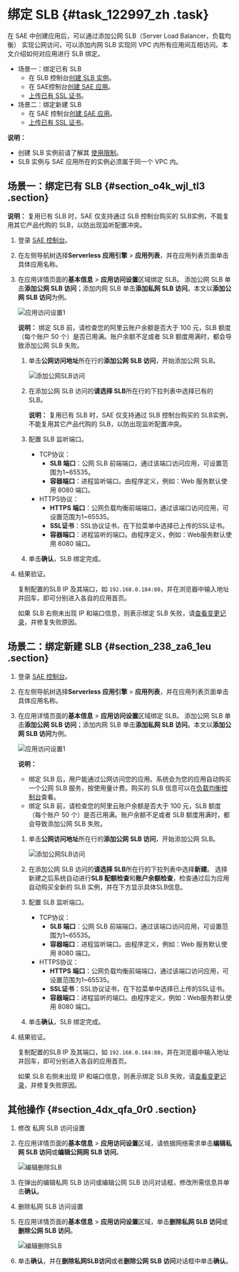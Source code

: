 # 绑定 SLB {#task_122997_zh .task}

在 SAE 中创建应用后，可以通过添加公网 SLB（Server Load Balancer，负载均衡） 实现公网访问，可以添加内网 SLB 实现同 VPC 内所有应用间互相访问。本文介绍如何对应用进行 SLB 绑定。

-   场景一：绑定已有 SLB
    -   在 SLB 控制台[创建 SLB 实例](https://help.aliyun.com/document_detail/86454.html)。
    -   在 SAE控制台[创建 SAE 应用](https://help.aliyun.com/document_detail/94541.html)。
    -   [上传已有 SSL 证书](https://help.aliyun.com/document_detail/90792.html)。
-   场景二：绑定新建 SLB
    -   在 SAE 控制台[创建 SAE 应用](https://help.aliyun.com/document_detail/94541.html)。
    -   [上传已有 SSL 证书](https://help.aliyun.com/document_detail/90792.html)。

**说明：** 

-   创建 SLB 实例前请了解其 [使用限制](https://help.aliyun.com/document_detail/32459.html)。
-   SLB 实例与 SAE 应用所在的实例必须属于同一个 VPC 内。

## 场景一：绑定已有 SLB {#section_o4k_wjl_tl3 .section}

**说明：** 复用已有 SLB 时，SAE 仅支持通过 SLB 控制台购买的 SLB实例，不能复用其它产品代购的 SLB，以防出现监听配置冲突。

1.  登录 [SAE 控制台](https://sae.console.aliyun.com)。
2.  在左侧导航树选择**Serverless 应用引擎** \> **应用列表**，并在应用列表页面单击具体应用名称。
3.  在应用详情页面的**基本信息** \> **应用访问设置**区域绑定 SLB。 添加公网 SLB 单击**添加公网 SLB 访问**；添加内网 SLB 单击**添加私网 SLB 访问**。本文以**添加公网 SLB 访问**为例。

    ![应用访问设置1](http://static-aliyun-doc.oss-cn-hangzhou.aliyuncs.com/assets/img/1067673/156887282656572_zh-CN.png)

    **说明：** 绑定 SLB 前，请检查您的阿里云账户余额是否大于 100 元，SLB 额度（每个账户 50 个）是否已用满。账户余额不足或者 SLB 额度用满时，都会导致添加公网 SLB 失败。

    1.  单击**公网访问地址**所在行的**添加公网 SLB 访问**，开始添加公网 SLB。 

        ![添加公网SLB访问](http://static-aliyun-doc.oss-cn-hangzhou.aliyuncs.com/assets/img/1067673/156887282656535_zh-CN.png)

    2.  在添加公网 SLB 访问的**请选择 SLB**所在行的下拉列表中选择已有的 SLB。 

        **说明：** 复用已有 SLB 时，SAE 仅支持通过 SLB 控制台购买的 SLB实例，不能复用其它产品代购的 SLB，以防出现监听配置冲突。

    3.  配置 SLB 监听端口。 
        -   TCP协议：
            -   **SLB 端口**：公网 SLB 前端端口，通过该端口访问应用，可设置范围为1~65535。
            -   **容器端口**：进程监听端口。由程序定义，例如：Web 服务默认使用 8080 端口。
        -   HTTPS协议：
            -   **HTTPS 端口**：公网负载均衡前端端口，通过该端口访问应用，可设置范围为1~65535。
            -   **SSL证书**：SSL协议证书，在下拉菜单中选择已上传的SSL证书。
            -   **容器端口**：进程监听的端口。由程序定义，例如：Web服务默认使用 8080 端口。
    4.  单击**确认**，SLB 绑定完成。
4.  结果验证。 

    复制配置的SLB IP 及其端口，如 `192.168.0.184:80`，并在浏览器中输入地址并回车，即可分别进入各自的应用首页。

    如果 SLB 右侧未出现 IP 和端口信息，则表示绑定 SLB 失败，请[查看变更记录](cn.zh-CN/应用管理/查看变更记录.md#)，并修复失败原因。


## 场景二：绑定新建 SLB {#section_238_za6_1eu .section}

1.  登录 [SAE 控制台](https://sae.console.aliyun.com)。
2.  在左侧导航树选择**Serverless 应用引擎** \> **应用列表**，并在应用列表页面单击具体应用名称。
3.  在应用详情页面的**基本信息** \> **应用访问设置**区域绑定 SLB。 添加公网 SLB 单击**添加公网 SLB 访问**；添加内网 SLB 单击**添加私网 SLB 访问**。本文以**添加公网 SLB 访问**为例。

    ![应用访问设置1](http://static-aliyun-doc.oss-cn-hangzhou.aliyuncs.com/assets/img/1067673/156887282656572_zh-CN.png)

    **说明：** 

    -   绑定 SLB 后，用户能通过公网访问您的应用。系统会为您的应用自动购买一个公网 SLB 服务，按使用量计费。购买的 SLB 信息可以在[负载均衡控制台](https://slb.console.aliyun.com)查看。
    -   绑定 SLB 前，请检查您的阿里云账户余额是否大于 100 元，SLB 额度（每个账户 50 个）是否已用满。账户余额不足或者 SLB 额度用满时，都会导致添加公网 SLB 失败。
    1.  单击**公网访问地址**所在行的**添加公网 SLB 访问**，开始添加公网 SLB。 

        ![添加公网SLB访问](http://static-aliyun-doc.oss-cn-hangzhou.aliyuncs.com/assets/img/1067673/156887282656535_zh-CN.png)

    2.  在添加公网 SLB 访问的**请选择 SLB**所在行的下拉列表中选择**新建**。 选择新建之后系统自动进行**SLB 配额检查**和**账户余额检查**，检查通过后为应用自动购买全新的 SLB 实例，并在下方显示具体SLB信息。
    3.  配置 SLB 监听端口。 
        -   TCP协议：
            -   **SLB 端口**：公网 SLB 前端端口，通过该端口访问应用，可设置范围为1~65535。
            -   **容器端口**：进程监听端口。由程序定义，例如：Web 服务默认使用 8080 端口。
        -   HTTPS协议：
            -   **HTTPS 端口**：公网负载均衡前端端口，通过该端口访问应用，可设置范围为1~65535。
            -   **SSL证书**：SSL协议证书，在下拉菜单中选择已上传的SSL证书。
            -   **容器端口**：进程监听的端口。由程序定义，例如：Web服务默认使用 8080 端口。
    4.  单击**确认**，SLB 绑定完成。
4.  结果验证。 

    复制配置的SLB IP 及其端口，如 `192.168.0.184:80`，并在浏览器中输入地址并回车，即可分别进入各自的应用首页。

    如果 SLB 右侧未出现 IP 和端口信息，则表示绑定 SLB 失败，请[查看变更记录](cn.zh-CN/应用管理/查看变更记录.md#)，并修复失败原因。


## 其他操作 {#section_4dx_qfa_0r0 .section}

1.  修改 私网 SLB 访问设置
2.  在应用详情页面的**基本信息** \> **应用访问设置**区域，请依据网络需求单击**编辑私网 SLB 访问**或**编辑公网网 SLB 访问**。 

    ![编辑删除SLB](http://static-aliyun-doc.oss-cn-hangzhou.aliyuncs.com/assets/img/1067673/156887282657199_zh-CN.png)

3.  在弹出的编辑私网 SLB 访问或编辑公网 SLB 访问对话框，修改所需信息并单击**确认**。

1.  删除私网 SLB 访问设置
2.  在应用详情页面的**基本信息** \> **应用访问设置**区域，单击**删除私网 SLB 访问**或**删除公网 SLB 访问**。 

    ![编辑删除SLB](http://static-aliyun-doc.oss-cn-hangzhou.aliyuncs.com/assets/img/1067673/156887282657199_zh-CN.png)

3.  单击**确认**，并在**删除私网SLB访问**或者**删除公网 SLB 访问**对话框中单击**确认**。

